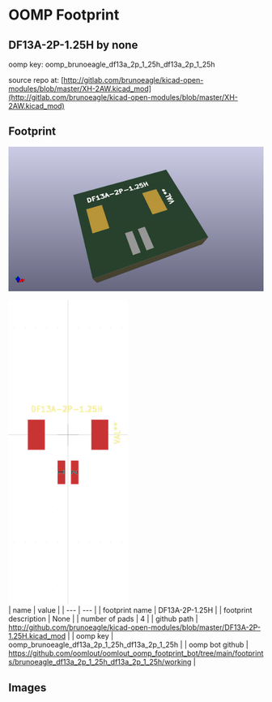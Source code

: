 # OOMP Footprint  
## DF13A-2P-1.25H  by none  
  
oomp key: oomp_brunoeagle_df13a_2p_1_25h_df13a_2p_1_25h  
  
source repo at: [http://gitlab.com/brunoeagle/kicad-open-modules/blob/master/XH-2AW.kicad_mod](http://gitlab.com/brunoeagle/kicad-open-modules/blob/master/XH-2AW.kicad_mod)  
## Footprint  
  
[![working_kicad_pcb_3d.png](working_kicad_pcb_3d_600.png)](working_kicad_pcb_3d.png)  
  
[![working.png](working_600.png)](working.png)  
| name | value | 
| --- | --- | 
| footprint name | DF13A-2P-1.25H | 
| footprint description | None | 
| number of pads | 4 | 
| github path | http://github.com/brunoeagle/kicad-open-modules/blob/master/DF13A-2P-1.25H.kicad_mod | 
| oomp key | oomp_brunoeagle_df13a_2p_1_25h_df13a_2p_1_25h | 
| oomp bot github | https://github.com/oomlout/oomlout_oomp_footprint_bot/tree/main/footprints/brunoeagle_df13a_2p_1_25h_df13a_2p_1_25h/working | 
## Images  
